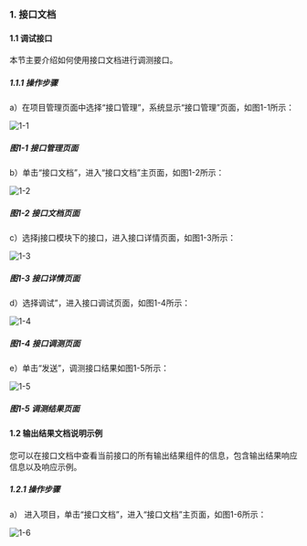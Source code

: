 ### 1. 接口文档

#### 1.1 调试接口

本节主要介绍如何使用接口文档进行调测接口。

##### 1.1.1 操作步骤

a）在项目管理页面中选择“接口管理”，系统显示“接口管理”页面，如图1-1所示：

![1-1](https://www.feisuanyz.com/fsimage/ks-image/ks_10-1_img.png)

##### 图1-1 接口管理页面

b）单击“接口文档”，进入“接口文档”主页面，如图1-2所示：

![1-2](https://www.feisuanyz.com/fsimage/ks-image/ks_10-2_img.png)

##### 图1-2 接口文档页面

c）选择j接口模块下的接口，进入接口详情页面，如图1-3所示：

![1-3](https://www.feisuanyz.com/fsimage/ks-image/ks_10-3_img.png)

##### 图1-3 接口详情页面

d）选择调试”，进入接口调试页面，如图1-4所示：

![1-4](https://www.feisuanyz.com/fsimage/ks-image/ks_10-4_img.png)

##### 图1-4 接口调测页面

e）单击“发送”，调测接口结果如图1-5所示：

![1-5](https://www.feisuanyz.com/fsimage/ks-image/ks_10-5_img.png)

##### 图1-5 调测结果页面


#### 1.2 输出结果文档说明示例

您可以在接口文档中查看当前接口的所有输出结果组件的信息，包含输出结果响应信息以及响应示例。

##### 1.2.1 操作步骤

a） 进入项目，单击“接口文档”，进入“接口文档”主页面，如图1-6所示：

![1-6](https://www.feisuanyz.com/fsimage/zc-image/cz_19_2_2.png)
